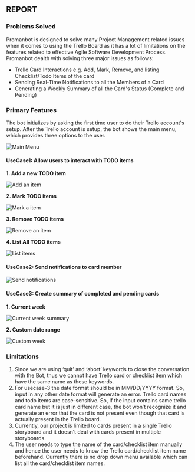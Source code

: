 
## REPORT

### Problems Solved

Promanbot is designed to solve many Project Management related issues when it comes to using the Trello Board as it has a lot of limitations on the features related to effective Agile Software Development Process. Promanbot dealth with solving three major issues as follows:
* Trello Card Interactions e.g. Add, Mark, Remove, and listing Checklist/Todo Items of the card
* Sending Real-Time Notifications to all the Members of a Card
* Generating a Weekly Summary of all the Card's Status (Complete and Pending)

### Primary Features
The bot initializes by asking the first time user to do their Trello account's setup. After the Trello account is setup, the bot shows the main menu, which provides three options to the user.   

![Main Menu](https://github.ncsu.edu/dgupta9/ProManBot/blob/REPORT/screenshots/intro.png)  



#### UseCase1: Allow users to interact with TODO items


**1. Add a new TODO item**   

![Add an item](https://github.ncsu.edu/dgupta9/ProManBot/blob/REPORT/screenshots/UC1_add.png)  



**2. Mark TODO items**  

![Mark a item](https://github.ncsu.edu/dgupta9/ProManBot/blob/REPORT/screenshots/UC1_mark.png)  



**3. Remove TODO items**  

![Remove an item](https://github.ncsu.edu/dgupta9/ProManBot/blob/REPORT/screenshots/UC1_delete.png)  



**4. List All TODO items**  

![List items](https://github.ncsu.edu/dgupta9/ProManBot/blob/REPORT/screenshots/UC1_list.png)  



#### UseCase2: Send notifications to card member

![Send notifications](https://github.ncsu.edu/dgupta9/ProManBot/blob/REPORT/screenshots/UC2.png)  



#### UseCase3: Create summary of completed and pending cards

**1. Current week**

![Current week summary](https://github.ncsu.edu/dgupta9/ProManBot/blob/REPORT/screenshots/UC3_no.png)  



**2. Custom date range**

![Custom week](https://github.ncsu.edu/dgupta9/ProManBot/blob/REPORT/screenshots/UC3_yes.png)  

### Limitations  
1. Since we are using ‘quit’ and ‘abort’ keywords to close the conversation with the Bot, thus we cannot have Trello card or checklist item which have the same name as these keywords.  
2. For usecase-3 the date format should be in MM/DD/YYYY format. So, input in any other date format will generate an error.
Trello card names and todo items are case-sensitive. So, if the input contains same trello card name but it is just in different case, the bot won’t recognize it and generate an error that the card is not present even though that card is actually present in the Trello board.  
3. Currently, our project is limited to cards present in a single Trello storyboard and it doesn’t deal with cards present in multiple storyboards.  
4. The user needs to type the name of the card/checklist item manually and hence the user needs to know the Trello card/checklist item name beforehand. Currently there is no drop down menu available which can list all the card/checklist item names.  

